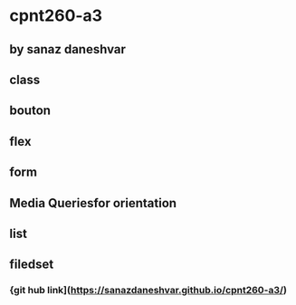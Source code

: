 # cpnt260-a3 
## by sanaz daneshvar
## class
## bouton 
## flex
## form 
## Media Queriesfor orientation
## list
## filedset
### {git hub link](https://sanazdaneshvar.github.io/cpnt260-a3/)